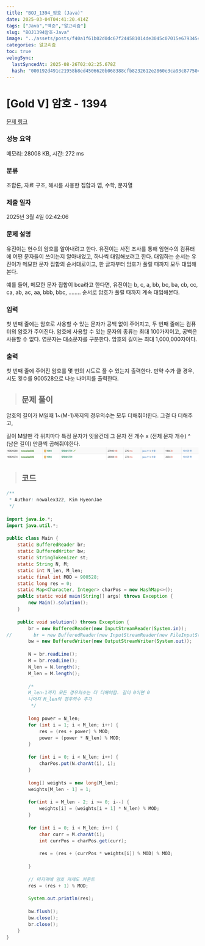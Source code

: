 ```yaml
---
title: "BOJ_1394_암호 (Java)"
date: 2025-03-04T04:41:20.414Z
tags: ["Java","백준","알고리즘"]
slug: "BOJ1394암호-Java"
image: "../assets/posts/f40a1f61b02d0dc67f244581014de3045c07015e6793454d69672f36a5a75a88.png"
categories: 알고리즘
toc: true
velogSync:
  lastSyncedAt: 2025-08-26T02:02:25.678Z
  hash: "000192d491c21958b8ed4506620b068388cfb8232612e2860e3ca93c8775042a"
---
```


# [Gold V] 암호 - 1394 

[문제 링크](https://www.acmicpc.net/problem/1394) 

### 성능 요약

메모리: 28008 KB, 시간: 272 ms

### 분류

조합론, 자료 구조, 해시를 사용한 집합과 맵, 수학, 문자열

### 제출 일자

2025년 3월 4일 02:42:06

### 문제 설명

<p>유진이는 현수의 암호를 알아내려고 한다. 유진이는 사전 조사를 통해 임현수의 컴퓨터에 어떤 문자들이 쓰이는지 알아내었고, 하나씩 대입해보려고 한다. 대입하는 순서는 유진이가 메모한 문자 집합의 순서대로이고, 한 글자부터 암호가 풀릴 때까지 모두 대입해본다.</p>
<p>예를 들어, 메모한 문자 집합이 bca라고 한다면, 유진이는 b, c, a, bb, bc, ba, cb, cc, ca, ab, ac, aa, bbb, bbc, ........ 순서로 암호가 풀릴 때까지 계속 대입해본다.</p>

### 입력 

 <p>첫 번째 줄에는 암호로 사용할 수 있는 문자가 공백 없이 주어지고, 두 번째 줄에는 컴퓨터의 암호가 주어진다. 암호에 사용할 수 있는 문자의 종류는 최대 100가지이고, 공백은 사용할 수 없다. 영문자는 대소문자를 구분한다. 암호의 길이는 최대 1,000,000자이다.</p>

### 출력 

 <p>첫 번째 줄에 주어진 암호를 몇 번의 시도로 풀 수 있는지 출력한다. 만약 수가 클 경우, 시도 횟수를 900528으로 나눈 나머지를 출력한다.</p>

> ## 문제 풀이

암호의 길이가 M일때 1~(M-1)까지의 경우의수는 모두 더해줘야한다. 그걸 다 더해주고, 

길이 M일땐 각 위치마다 특정 문자가 잇을건데 그 문자 전 개수 x (전체 문자 개수) ^ (남은 길이) 만큼씩 곱해줘야한다.
![](/assets/posts/f40a1f61b02d0dc67f244581014de3045c07015e6793454d69672f36a5a75a88.png)


> ## 코드

```java
/**
 * Author: nowalex322, Kim HyeonJae
 */

import java.io.*;
import java.util.*;

public class Main {
    static BufferedReader br;
    static BufferedWriter bw;
    static StringTokenizer st;
    static String N, M;
    static int N_len, M_len;
    static final int MOD = 900528;
    static long res = 0;
    static Map<Character, Integer> charPos = new HashMap<>();
    public static void main(String[] args) throws Exception {
        new Main().solution();
    }

    public void solution() throws Exception {
        br = new BufferedReader(new InputStreamReader(System.in));
//        br = new BufferedReader(new InputStreamReader(new FileInputStream("src/main/java/BOJ_1394_암호/input.txt")));
        bw = new BufferedWriter(new OutputStreamWriter(System.out));

        N = br.readLine();
        M = br.readLine();
        N_len = N.length();
        M_len = M.length();

        /*
        M_len-1까지 모든 경우의수는 다 더해야함. 길이 0이면 0
        나머지 M_len의 경우의수 추가
         */

        long power = N_len;
        for (int i = 1; i < M_len; i++) {
            res = (res + power) % MOD;
            power = (power * N_len) % MOD;
        }

        for (int i = 0; i < N_len; i++) {
            charPos.put(N.charAt(i), i);
        }

        long[] weights = new long[M_len];
        weights[M_len - 1] = 1;

        for(int i = M_len - 2; i >= 0; i--) {
            weights[i] = (weights[i + 1] * N_len) % MOD;
        }

        for (int i = 0; i < M_len; i++) {
            char curr = M.charAt(i);
            int currPos = charPos.get(curr);

            res = (res + (currPos * weights[i]) % MOD) % MOD;

        }

        // 마지막에 암호 자체도 카운트
        res = (res + 1) % MOD;

        System.out.println(res);

        bw.flush();
        bw.close();
        br.close();
    }
}
```